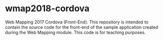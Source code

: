 # wmap2018-cordova
Web Mapping 2017 Cordova (Front-End). This repository is intended to contain the source code for the front-end of the sample application created during the Web Mapping module. This code is for teaching purposes. 
